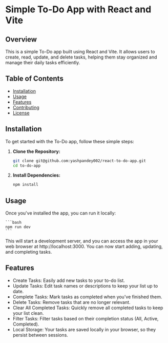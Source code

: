 # Simple To-Do App with React and Vite

## Overview

This is a simple To-Do app built using React and Vite. It allows users to create, read, update, and delete tasks, helping them stay organized and manage their daily tasks efficiently.

## Table of Contents

-   [Installation](#installation)
-   [Usage](#usage)
-   [Features](#features)
-   [Contributing](#contributing)
-   [License](#license)

## Installation

To get started with the To-Do app, follow these simple steps:

1. **Clone the Repository:**

    ```bash
    git clone git@github.com:yashpandey002/react-to-do-app.git
    cd to-do-app
    ```

2. **Install Dependencies:**

    ```bash
    npm install
    ```

## Usage

Once you've installed the app, you can run it locally:

    ```bash
    npm run dev
    ```

This will start a development server, and you can access the app in your web browser at http://localhost:3000. You can now start adding, updating, and completing tasks.

## Features

-   Create Tasks: Easily add new tasks to your to-do list.
-   Update Tasks: Edit task names or descriptions to keep your list up to date.
-   Complete Tasks: Mark tasks as completed when you've finished them.
-   Delete Tasks: Remove tasks that are no longer relevant.
-   Clear All Completed Tasks: Quickly remove all completed tasks to keep your list clean.
-   Filter Tasks: Filter tasks based on their completion status (All, Active, Completed).
-   Local Storage: Your tasks are saved locally in your browser, so they persist between sessions.
